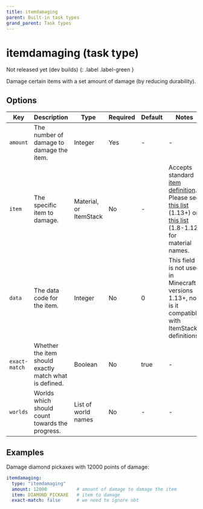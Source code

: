 ```yaml
---
title: itemdamaging
parent: Built-in task types
grand_parent: Task types
---
```


# itemdamaging (task type)

Not released yet (dev builds)
{: .label .label-green }

Damage certain items with a set amount of damage (by reducing durability).

## Options

| Key           | Description                                            | Type                   | Required | Default | Notes                                                                                                                                                                                                                                                       |
|---------------|--------------------------------------------------------|------------------------|----------|---------|-------------------------------------------------------------------------------------------------------------------------------------------------------------------------------------------------------------------------------------------------------------|
| `amount`      | The number of damage to damage the item.               | Integer                | Yes      | \-      | \-                                                                                                                                                                                                                                                          |
| `item`        | The specific item to damage.                           | Material, or ItemStack | No       | \-      | Accepts standard [item definition](defining_items). Please see [this list](https://hub.spigotmc.org/javadocs/bukkit/org/bukkit/Material.html) (1.13+) or [this list](https://helpch.at/docs/1.12.2/org/bukkit/Material.html) (1.8-1.12) for material names. |
| `data`        | The data code for the item.                            | Integer                | No       | 0       | This field is not used in Minecraft versions 1.13+, nor is it compatible with ItemStack definitions.                                                                                                                                                        |
| `exact-match` | Whether the item should exactly match what is defined. | Boolean                | No       | true    | \-                                                                                                                                                                                                                                                          |
| `worlds`      | Worlds which should count towards the progress.        | List of world names    | No       | \-      | \-                                                                                                                                                                                                                                                          |

## Examples

Damage diamond pickaxes with 12000 points of damage:

``` yaml
itemdamaging:
  type: "itemdamaging"
  amount: 12000           # amount of damage to damage the item
  item: DIAMOND_PICKAXE   # item to damage
  exact-match: false      # we need to ignore nbt
```
